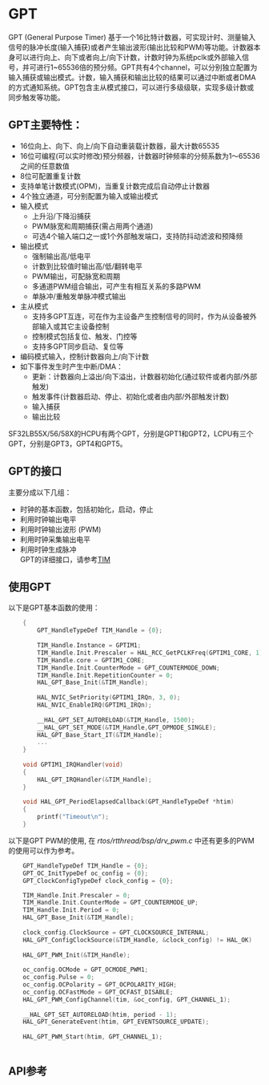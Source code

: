 # GPT

GPT (General Purpose Timer) 基于一个16比特计数器，可实现计时、测量输入信号的脉冲长度(输入捕获)或者产生输出波形(输出比较和PWM)等功能。计数器本身可以进行向上、向下或者向上/向下计数，计数时钟为系统pclk或外部输入信号，并可进行1~65536倍的预分频。GPT共有4个channel，可以分别独立配置为输入捕获或输出模式。计数，输入捕获和输出比较的结果可以通过中断或者DMA的方式通知系统。GPT包含主从模式接口，可以进行多级级联，实现多级计数或同步触发等功能。

## GPT主要特性：
- 16位向上、向下、向上/向下自动重装载计数器，最大计数65535 <br>
- 16位可编程(可以实时修改)预分频器，计数器时钟频率的分频系数为1～65536之间的任意数值 <br>
- 8位可配置重复计数 <br>
- 支持单笔计数模式(OPM)，当重复计数完成后自动停止计数器 <br>
- 4个独立通道，可分别配置为输入或输出模式 <br>
- 输入模式 <br>
    - 上升沿/下降沿捕获 <br>
    - PWM脉宽和周期捕获(需占用两个通道) <br>
    - 可选4个输入端口之一或1个外部触发端口，支持防抖动滤波和预降频 <br>
- 输出模式 <br>
    - 强制输出高/低电平 <br>
    - 计数到比较值时输出高/低/翻转电平 <br>
    -  PWM输出，可配脉宽和周期 <br>
    - 多通道PWM组合输出，可产生有相互关系的多路PWM <br>
    - 单脉冲/重触发单脉冲模式输出 <br>
- 主从模式 <br>
    - 支持多GPT互连，可在作为主设备产生控制信号的同时，作为从设备被外部输入或其它主设备控制 <br>
    - 控制模式包括复位、触发、门控等 <br>
    - 支持多GPT同步启动、复位等 <br>
- 编码模式输入，控制计数器向上/向下计数 <br>
- 如下事件发生时产生中断/DMA： <br> 
    - 更新：计数器向上溢出/向下溢出，计数器初始化(通过软件或者内部/外部触发)<br>
    - 触发事件(计数器启动、停止、初始化或者由内部/外部触发计数)<br>
    - 输入捕获<br>
    - 输出比较<br>

SF32LB55X/56/58X的HCPU有两个GPT，分别是GPT1和GPT2，LCPU有三个GPT，分别是GPT3，GPT4和GPT5。

## GPT的接口
主要分成以下几组：
- 时钟的基本函数，包括初始化，启动，停止 <br>
- 利用时钟输出电平
- 利用时钟输出波形 (PWM)
- 利用时钟采集输出电平
- 利用时钟生成脉冲<br>
GPT的详细接口，请参考[TIM](#hal-tim)

## 使用GPT

以下是GPT基本函数的使用：
```c
	{ 	
        GPT_HandleTypeDef TIM_Handle = {0};
        
        TIM_Handle.Instance = GPTIM1;                                               // Use GPTIM1
        TIM_Handle.Init.Prescaler = HAL_RCC_GetPCLKFreq(GPTIM1_CORE, 1) / 1000 - 1; // Set prescaler
        TIM_Handle.core = GPTIM1_CORE;                                              // Clock source is from GPTIM1_CORE
        TIM_Handle.Init.CounterMode = GPT_COUNTERMODE_DOWN;                         // Count down
        TIM_Handle.Init.RepetitionCounter = 0;                                      // One shot
        HAL_GPT_Base_Init(&TIM_Handle);                                             // Initialize Timer
         
        HAL_NVIC_SetPriority(GPTIM1_IRQn, 3, 0);                                    // Set the TIMx priority
        HAL_NVIC_EnableIRQ(GPTIM1_IRQn);                                            // Enable the TIMx global Interrupt 
        
        __HAL_GPT_SET_AUTORELOAD(&TIM_Handle, 1500);                                // Set timeout counter, based on Prescaler, it is 1.5 second            
        __HAL_GPT_SET_MODE(&TIM_Handle,GPT_OPMODE_SINGLE);                          // Set timer to single mode
        HAL_GPT_Base_Start_IT(&TIM_Handle);                                         // Start timer.
        ...        
	}
	
    void GPTIM1_IRQHandler(void)
    {
        HAL_GPT_IRQHandler(&TIM_Handle);
    }
    
    void HAL_GPT_PeriodElapsedCallback(GPT_HandleTypeDef *htim)
    {
        printf("Timeout\n");
    }
```

以下是GPT PWM的使用, 在 _rtos/rtthread/bsp/drv_pwm.c_ 中还有更多的PWM的使用可以作为参考。
```c
    GPT_HandleTypeDef TIM_Handle = {0};
    GPT_OC_InitTypeDef oc_config = {0};
    GPT_ClockConfigTypeDef clock_config = {0};

    TIM_Handle.Init.Prescaler = 0;
    TIM_Handle.Init.CounterMode = GPT_COUNTERMODE_UP;
    TIM_Handle.Init.Period = 0;    
    HAL_GPT_Base_Init(&TIM_Handle);                                     // Initialize GPT handle    
    
    clock_config.ClockSource = GPT_CLOCKSOURCE_INTERNAL;    
    HAL_GPT_ConfigClockSource(&TIM_Handle, &clock_config) != HAL_OK)    // Configure the clock source	
    
    HAL_GPT_PWM_Init(&TIM_Handle);                                      // Initialize for PWM
    
    oc_config.OCMode = GPT_OCMODE_PWM1;
    oc_config.Pulse = 0;
    oc_config.OCPolarity = GPT_OCPOLARITY_HIGH;
    oc_config.OCFastMode = GPT_OCFAST_DISABLE;
    HAL_GPT_PWM_ConfigChannel(tim, &oc_config, GPT_CHANNEL_1);          // Configure PWM output to channel 1
    
    __HAL_GPT_SET_AUTORELOAD(htim, period - 1);                         // Configure duty cycle number
    HAL_GPT_GenerateEvent(htim, GPT_EVENTSOURCE_UPDATE);                // Update frequency value 
    
    HAL_GPT_PWM_Start(htim, GPT_CHANNEL_1);                             // Start PWM    
    
```

## API参考
[](#hal-tim)
